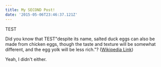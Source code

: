 ```yaml
---
title: My SECOND Post!
date: '2015-05-06T23:46:37.121Z'
---
```

TEST

Did you know that TEST"despite its name, salted duck eggs can also be made from
chicken eggs, though the taste and texture will be somewhat different, and the
egg yolk will be less rich."?
([Wikipedia Link](https://en.wikipedia.org/wiki/Salted_duck_egg))

Yeah, I didn't either.
